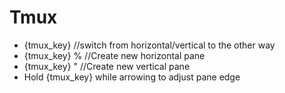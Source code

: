 # Tmux

* {tmux_key} <space>  //switch from horizontal/vertical to the other way
* {tmux_key} %  //Create new horizontal pane
* {tmux_key} "  //Create new vertical pane
* Hold {tmux_key} while arrowing to adjust pane edge

